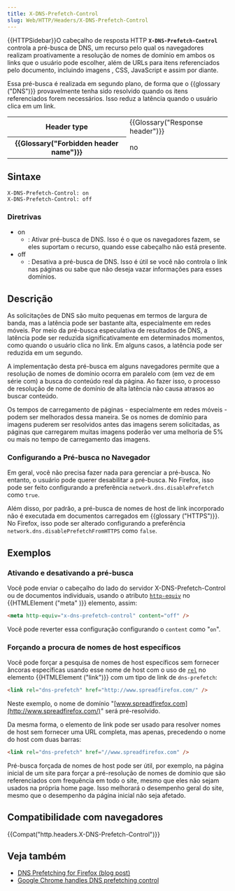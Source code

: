 ```yaml
---
title: X-DNS-Prefetch-Control
slug: Web/HTTP/Headers/X-DNS-Prefetch-Control
---
```


{{HTTPSidebar}}O cabeçalho de resposta HTTP **`X-DNS-Prefetch-Control`** controla a pré-busca de DNS, um recurso pelo qual os navegadores realizam proativamente a resolução de nomes de domínio em ambos os links que o usuário pode escolher, além de URLs para itens referenciados pelo documento, incluindo imagens , CSS, JavaScript e assim por diante.

Essa pré-busca é realizada em segundo plano, de forma que o {{glossary ("DNS")}} provavelmente tenha sido resolvido quando os itens referenciados forem necessários. Isso reduz a latência quando o usuário clica em um link.

<table class="properties">
  <tbody>
    <tr>
      <th scope="row">Header type</th>
      <td>{{Glossary("Response header")}}</td>
    </tr>
    <tr>
      <th scope="row">{{Glossary("Forbidden header name")}}</th>
      <td>no</td>
    </tr>
  </tbody>
</table>

## Sintaxe

```
X-DNS-Prefetch-Control: on
X-DNS-Prefetch-Control: off
```

### Diretrivas

- on
  - : Ativar pré-busca de DNS. Isso é o que os navegadores fazem, se eles suportam o recurso, quando esse cabeçalho não está presente.
- off
  - : Desativa a pré-busca de DNS. Isso é útil se você não controla o link nas páginas ou sabe que não deseja vazar informações para esses domínios.

## Descrição

As solicitações de DNS são muito pequenas em termos de largura de banda, mas a latência pode ser bastante alta, especialmente em redes móveis. Por meio da pré-busca especulativa de resultados de DNS, a latência pode ser reduzida significativamente em determinados momentos, como quando o usuário clica no link. Em alguns casos, a latência pode ser reduzida em um segundo.

A implementação desta pré-busca em alguns navegadores permite que a resolução de nomes de domínio ocorra em paralelo com (em vez de em série com) a busca do conteúdo real da página. Ao fazer isso, o processo de resolução de nome de domínio de alta latência não causa atrasos ao buscar conteúdo.

Os tempos de carregamento de páginas - especialmente em redes móveis - podem ser melhorados dessa maneira. Se os nomes de domínio para imagens puderem ser resolvidos antes das imagens serem solicitadas, as páginas que carregarem muitas imagens poderão ver uma melhoria de 5% ou mais no tempo de carregamento das imagens.

### Configurando a Pré-busca no Navegador

Em geral, você não precisa fazer nada para gerenciar a pré-busca. No entanto, o usuário pode querer desabilitar a pré-busca. No Firefox, isso pode ser feito configurando a preferência `network.dns.disablePrefetch` como `true`.

Além disso, por padrão, a pré-busca de nomes de host de link incorporado não é executada em documentos carregados em {{glossary ("HTTPS")}}. No Firefox, isso pode ser alterado configurando a preferência `network.dns.disablePrefetchFromHTTPS` como `false`.

## Exemplos

### Ativando e desativando a pré-busca

Você pode enviar o cabeçalho do lado do servidor X-DNS-Prefetch-Control ou de documentos individuais, usando o atributo [`http-equiv`](/pt-BR/docs/Web/HTML/Element/meta#http-equiv) no {{HTMLElement ("meta" )}} elemento, assim:

```html
<meta http-equiv="x-dns-prefetch-control" content="off" />
```

Você pode reverter essa configuração configurando o `content` como "`on`".

### Forçando a procura de nomes de host específicos

Você pode forçar a pesquisa de nomes de host específicos sem fornecer âncoras específicas usando esse nome de host com o uso de [`rel`](/pt-BR/docs/Web/HTML/Element/link#rel) no elemento {{HTMLElement ("link")}} com um tipo de link de `dns-prefetch`:

```html
<link rel="dns-prefetch" href="http://www.spreadfirefox.com/" />
```

Neste exemplo, o nome de domínio "[www.spreadfirefox.com](http://www.spreadfirefox.com/)" será pré-resolvido.

Da mesma forma, o elemento de link pode ser usado para resolver nomes de host sem fornecer uma URL completa, mas apenas, precedendo o nome do host com duas barras:

```html
<link rel="dns-prefetch" href="//www.spreadfirefox.com" />
```

Pré-busca forçada de nomes de host pode ser útil, por exemplo, na página inicial de um site para forçar a pré-resolução de nomes de domínio que são referenciados com frequência em todo o site, mesmo que eles não sejam usados na própria home page. Isso melhorará o desempenho geral do site, mesmo que o desempenho da página inicial não seja afetado.

## Compatibilidade com navegadores

{{Compat("http.headers.X-DNS-Prefetch-Control")}}

## Veja também

- [DNS Prefetching for Firefox (blog post)](http://bitsup.blogspot.com/2008/11/dns-prefetching-for-firefox.html)
- [Google Chrome handles DNS prefetching control](http://dev.chromium.org/developers/design-documents/dns-prefetching)
